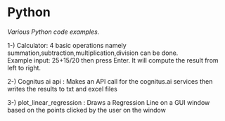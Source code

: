# Python
*Various Python code examples.* <br/>

1-) Calculator: 4 basic operations namely summation,subtraction,multiplication,division can be done.<br/> 
Example input: 25+15/20 then press Enter. It will compute the result from left to right.

2-) Cognitus ai api : Makes an API call for the cognitus.ai services then writes the results to txt and excel files<br/>

3-) plot_linear_regression : Draws a Regression Line on a GUI window based on the points clicked by the user on the window<br/>
